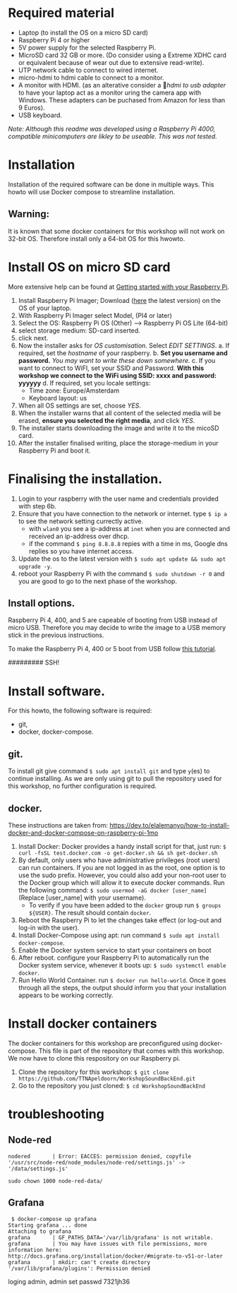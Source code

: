 # Required material

 - Laptop (to install the OS on a micro SD card)
 - Raspberry Pi 4 or higher
 - 5V power supply for the selected Raspberry Pi.
 - MicroSD card 32 GB or more. (Do consider using a Extreme XDHC card or equivalent because of wear out due to extensive read-write).
 - UTP network cable to connect to wired internet. 
 - micro-hdmi to hdmi cable to connect to a monitor.
 - A monitor with HDMI. (as an alterative consider a *hdmi to usb adapter* to have your laptop act as a monitor uring the camera app with Windows. These adapters can be puchased from Amazon for less than 9 Euros).
 - USB keyboard.
 
 *Note: Although this readme was developed using a Raspberry Pi 4000, compatible minicomputers are likley to be useable. This was not tested.*
 
# Installation
Installation of the required software can be done in multiple ways. This howto will use Docker compose to streamline installation. 

## Warning:
It is known that some docker containers for this workshop will not work on 32-bit OS. Therefore install only a 64-bit OS for this hwowto.

# Install OS on micro SD card
More extensive help can be found at [Getting started with your Raspberry Pi](https://www.raspberrypi.com/documentation/computers/getting-started.html).

 1. Install Raspberry Pi Imager; Download ([here](https://www.raspberrypi.com/software/) the latest version) on the OS of your laptop.
 2. With Raspberry Pi Imager select Model, (PI4 or later)
 3. Select the OS: Raspberry Pi OS (Other) --> Raspberry Pi OS Lite (64-bit)
 4. select storage medium: SD-card inserted. 
 5. click next.
 6. Now the installer asks for *OS customisation*. Select *EDIT SETTINGS*.
    a. If required, set the *hostname* of your raspberry.
    b. **Set you username and password.** *You may want to write these down somewhere.*
    c. If you want to connect to WiFI, set your SSID and Password. **With this workshop we connect to the WiFi using SSID: xxxx and password: yyyyyy**
    d. If required, set you locale settings: 
       - Time zone: Europe/Amsterdam
       - Keyboard layout: us
 7. When all OS settings are set, choose *YES*.
 8. When the installer warns that all content of the selected media will be erased, **ensure you selected the right media**, and click *YES*.
 9. The installer starts downloading the image and write it to the micoSD card. 
 10. After the installer finalised writing, place the storage-medium in your Raspberry Pi and boot it.
 
# Finalising the installation. 

 1. Login to your raspberry with the user name and credentials provided with step 6b.
 2. Ensure that you have connection to the network or internet. type `$ ip a` to see the network setting
    currectly active. 
    - with `wlan0` you see a ip-address at `inet` when you are connected and received an ip-address over dhcp. 
    - if the command `$ ping 8.8.8.8` repies with a time in ms, Google dns replies so you have internet access. 
 3. Update the os to the latest version with `$ sudo apt update && sudo apt upgrade -y`.
 4. reboot your Raspberry Pi with the command `$ sudo shutdown -r 0` and you are good to go to the next phase of the workshop. 
 
## Install options. 
Raspberry Pi 4, 400, and 5 are capeable of booting from USB instead of micro USB. Therefore you may decide to write the image to a USB memory stick in the previous instructions. 

To make the Raspberry Pi 4, 400 or 5 boot from USB follow [this tutorial](https://linuxconfig.org/boot-your-raspberry-pi-from-a-usb-a-tutorial). 

######### SSH!


# Install software. 
For this howto, the following software is required:

 - git,
 - docker, docker-compose.
 
## git. 
To install git give command `$ sudo apt install git` and type `y`(es) to continue installing. 
As we are only using git to pull the repository used for this workshop, no further configuration is required. 

## docker.
These instructions are taken from: https://dev.to/elalemanyo/how-to-install-docker-and-docker-compose-on-raspberry-pi-1mo

 1. Install Docker: Docker provides a handy install script for that, just run: `$ curl -fsSL test.docker.com -o get-docker.sh && sh get-docker.sh`
 2. By default, only users who have administrative privileges (root users) can run containers. 
    If you are not logged in as the root, one option is to use the sudo prefix. However, you could also add your non-root user to the Docker group which will allow it to execute docker commands. 
    Run the following command: `$ sudo usermod -aG docker [user_name]` (Replace [user_name] with your username).
    - To verify if you have been added to the `docker` group run `$ groups ${USER}`. The result should contain `docker`.
 3. Reboot the Raspberry Pi to let the changes take effect (or log-out and log-in with the user).
 4. Install Docker-Compose using apt: run command `$ sudo apt install docker-compose`.
 5. Enable the Docker system service to start your containers on boot
 6. After reboot. configure your Raspberry Pi to automatically run the Docker system service, whenever it 
    boots up: `$ sudo systemctl enable docker`.
 7. Run Hello World Container. run `$ docker run hello-world`. 
    Once it goes through all the steps, the output should inform you that your installation appears to be working correctly.
    
# Install docker containers
The docker containers for this workshop are preconfigured using docker-compose. This file is part of the repository that comes with this workshop. We now have to clone this respository on our Raspberry pi.

 1. Clone the repository for this workshop: `$ git clone https://github.com/TTNApeldoorn/WorkshopSoundBackEnd.git`
 2. Go to the repository you just cloned: `$ cd WorkshopSoundBackEnd`
 
 
 
 
# troubleshooting

## Node-red

`nodered       | Error: EACCES: permission denied, copyfile '/usr/src/node-red/node_modules/node-red/settings.js' -> '/data/settings.js'`

`sudo chown 1000 node-red-data/`
 
## Grafana

```
 $ docker-compose up grafana
Starting grafana ... done
Attaching to grafana
grafana       | GF_PATHS_DATA='/var/lib/grafana' is not writable.
grafana       | You may have issues with file permissions, more information here: http://docs.grafana.org/installation/docker/#migrate-to-v51-or-later
grafana       | mkdir: can't create directory '/var/lib/grafana/plugins': Permission denied
```


loging admin, admin set passwd 7321jh36